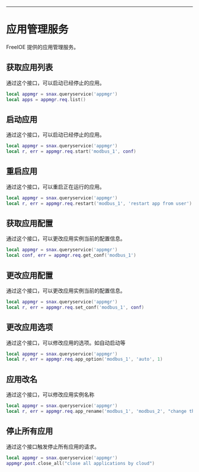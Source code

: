 
---

# 应用管理服务

FreeIOE 提供的应用管理服务。

## 获取应用列表

通过这个接口，可以启动已经停止的应用。

```lua
local appmgr = snax.queryservice('appmgr')
local apps = appmgr.req.list()
```

## 启动应用

通过这个接口，可以启动已经停止的应用。

```lua
local appmgr = snax.queryservice('appmgr')
local r, err = appmgr.req.start('modbus_1', conf)
```

## 重启应用

通过这个接口，可以重启正在运行的应用。

```lua
local appmgr = snax.queryservice('appmgr')
local r, err = appmgr.req.restart('modbus_1', 'restart app from user')
```

## 获取应用配置

通过这个接口，可以更改应用实例当前的配置信息。

```lua
local appmgr = snax.queryservice('appmgr')
local conf, err = appmgr.req.get_conf('modbus_1')
```

## 更改应用配置

通过这个接口，可以更改应用实例当前的配置信息。

```lua
local appmgr = snax.queryservice('appmgr')
local r, err = appmgr.req.set_conf('modbus_1', conf)
```

## 更改应用选项

通过这个接口，可以修改应用的选项。如自动启动等

```lua
local appmgr = snax.queryservice('appmgr')
local r, err = appmgr.req.app_option('modbus_1', 'auto', 1)
```

## 应用改名

通过这个接口，可以修改应用实例名称

```lua
local appmgr = snax.queryservice('appmgr')
local r, err = appmgr.req.app_rename('modbus_1', 'modbus_2', "change the name by cloud")
```

## 停止所有应用

通过这个接口触发停止所有应用的请求。

```lua
local appmgr = snax.queryservice('appmgr')
appmgr.post.close_all("close all applications by cloud")
```
